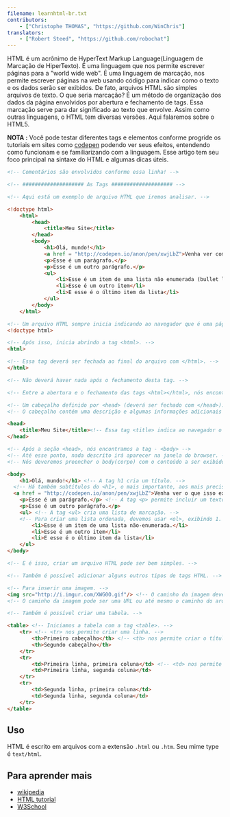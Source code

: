 ```yaml
---
filename: learnhtml-br.txt
contributors:
    - ["Christophe THOMAS", "https://github.com/WinChris"]
translators:
    - ["Robert Steed", "https://github.com/robochat"]
---
```


HTML é um acrônimo de HyperText Markup Language(Linguagem de Marcação de HiperTexto).
É uma linguagem que nos permite escrever páginas para a "world wide web".
É uma linguagem de marcação, nos permite escrever páginas na web usando código
para indicar como o texto e os dados serão ser exibidos.
De fato, arquivos HTML são simples arquivos de texto.
O que seria marcação? É um método de organização dos dados da página envolvidos
por abertura e fechamento de tags.
Essa marcação serve para dar significado ao texto que envolve.
Assim como outras linguagens, o HTML tem diversas versões. Aqui falaremos sobre o HTML5.

**NOTA :**  Você pode testar diferentes tags e elementos conforme progride os
tutoriais em sites como [codepen](http://codepen.io/pen/) podendo ver seus efeitos,
entendendo como funcionam e se familiarizando com a linguagem.
Esse artigo tem seu foco principal na sintaxe do HTML e algumas dicas úteis.


```html
<!-- Comentários são envolvidos conforme essa linha! -->

<!-- #################### As Tags #################### -->

<!-- Aqui está um exemplo de arquivo HTML que iremos analisar. -->

<!doctype html>
	<html>
		<head>
			<title>Meu Site</title>
		</head>
		<body>
			<h1>Olá, mundo!</h1>
			<a href = "http://codepen.io/anon/pen/xwjLbZ">Venha ver como isso aparece</a>
			<p>Esse é um parágrafo.</p>
			<p>Esse é um outro parágrafo.</p>
			<ul>
				<li>Esse é um item de uma lista não enumerada (bullet list)</li>
				<li>Esse é um outro item</li>
				<li>E esse é o último item da lista</li>
			</ul>
		</body>
	</html>

<!-- Um arquivo HTML sempre inicia indicando ao navegador que é uma página HTML. -->
<!doctype html>

<!-- Após isso, inicia abrindo a tag <html>. -->
<html>

<!-- Essa tag deverá ser fechada ao final do arquivo com </html>. -->
</html>

<!-- Não deverá haver nada após o fechamento desta tag. -->

<!-- Entre a abertura e o fechamento das tags <html></html>, nós encontramos: -->

<!-- Um cabeçalho definido por <head> (deverá ser fechado com </head>). -->
<!-- O cabeçalho contém uma descrição e algumas informações adicionais que não serão exibidas; chamam-se metadados. -->

<head>
	<title>Meu Site</title><!-- Essa tag <title> indica ao navegador o título a ser exibido na barra de títulos e no nome da aba. -->
</head>

<!-- Após a seção <head>, nós encontramos a tag - <body> -->
<!-- Até esse ponto, nada descrito irá aparecer na janela do browser. -->
<!-- Nós deveremos preencher o body(corpo) com o conteúdo a ser exibido. -->

<body>
	<h1>Olá, mundo!</h1> <!-- A tag h1 cria um título. -->
  <!-- Há também subtítulos do <h1>, o mais importante, aos mais precisos (h6). -->
  <a href = "http://codepen.io/anon/pen/xwjLbZ">Venha ver o que isso exibe</a> <!-- Um hiperlink ao endereço preenchido no atributo href="" -->
	<p>Esse é um parágrafo.</p> <!-- A tag <p> permite incluir um texto na página. -->
	<p>Esse é um outro parágrafo.</p>
	<ul> <!-- A tag <ul> cria uma lista de marcação. -->
	<!-- Para criar uma lista ordenada, devemos usar <ol>, exibindo 1. para o primeiro elemento, 2. para o segundo, etc. -->
		<li>Esse é um item de uma lista não-enumerada.</li>
		<li>Esse é um outro item</li>
		<li>E esse é o último item da lista</li>
	</ul>
</body>

<!-- E é isso, criar um arquivo HTML pode ser bem simples. -->

<!-- Também é possível adicionar alguns outros tipos de tags HTML. -->

<!-- Para inserir uma imagem. -->
<img src="http://i.imgur.com/XWG0O.gif"/> <!-- O caminho da imagem deve ser indicado usando o atributo src="" -->
<!-- O caminho da imagem pode ser uma URL ou até mesmo o caminho do arquivo no seu computador. -->

<!-- Também é possível criar uma tabela. -->

<table> <!-- Iniciamos a tabela com a tag <table>. -->
	<tr> <!-- <tr> nos permite criar uma linha. -->
		<th>Primeiro cabeçalho</th> <!-- <th> nos permite criar o título de uma coluna. -->
		<th>Segundo cabeçalho</th>
	</tr>
	<tr>
		<td>Primeira linha, primeira coluna</td> <!-- <td> nos permite criar uma célula da tabela. -->
		<td>Primeira linha, segunda coluna</td>
	</tr>
	<tr>
		<td>Segunda linha, primeira coluna</td>
		<td>Segunda linha, segunda coluna</td>
	</tr>
</table>
```

## Uso

HTML é escrito em arquivos com a extensão `.html` ou `.htm`. Seu mime type é `text/html`.

## Para aprender mais

* [wikipedia](https://en.wikipedia.org/wiki/HTML)
* [HTML tutorial](https://developer.mozilla.org/en-US/docs/Web/HTML)
* [W3School](http://www.w3schools.com/html/html_intro.asp)
